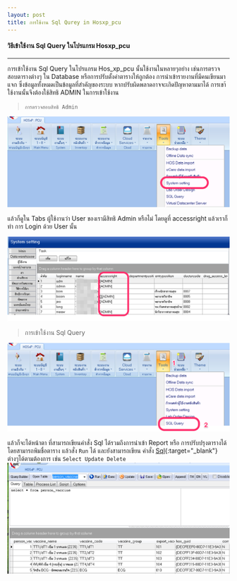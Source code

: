 ```yaml
---
layout: post
title: การใช้งาน Sql Qurey in Hosxp_pcu
---
```


#### วิธีเข้าใช้งาน Sql Query ในโปรแกรม  Hosxp_pcu
---
การเข้าใช้งาน Sql Query ในโปรแกรม Hos_xp_pcu  นั้นใช้งานในหลายๆอย่าง เช่นการตรวจสอบตารางต่างๆ ใน Database หรือการปรับตั้งค่าตารางให้ถูกต้อง 
การนำเข้ารายงานที่มีคนเขียนมาแจก ซึ่งข้อมูลทั้งหมดเป็นข้อมูลที่สำคัญของระบบ หากปรับผิดพลาดอาจจะเกิดปัญหาตามมาได้ การเขา้ใช้งานนั้นจึงต้องใช้สิทธิ ADMIN 
ในการเข้าใช้งาน 

> `การตรวจสอบสิทธิ Admin`

![Systen Setting](/img/sql/menu_systemsetting.png)

แล้วก็ดูใน Tabs ผู้ใช้งานว่า User ของเรามีสิทธิ Admin หรือไม่  โดยดูที่ accessright แล้วเราก็ทำ การ Login ด้วย User นั้น

![Admin](/img/sql/admin.png)

> การเข้าใช้งาน Sql Query

![Sql Query](/img/sql/sql_query.png)

แล้วก็จะได้หน้าตา ที่สามารถเขียนคำสั่ง Sql ได้รวมถึงการนำเข้า Report หรือ การปรับปรุงตารางได้ โดยสามารถพิมชื่อตาราง แล้วสั่ง ```Run```  ได้
และยังสามารถเขียน คำสั่ง [Sql](http://www.w3schools.com/sql/){:target="_blank"} ต่างๆได้ตามต้องการ เช่น `Select Update Delete`
![windows Sql](/img/sql/terminal_sql.png)


  